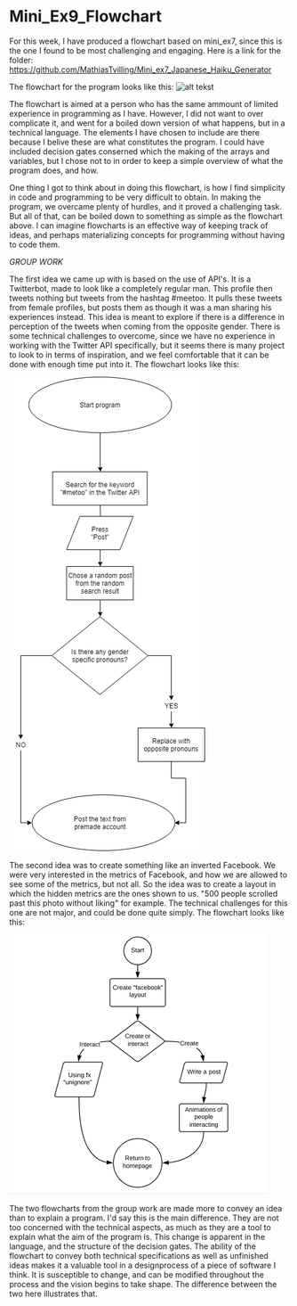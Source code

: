 # Mini_Ex9_Flowchart
For this week, I have produced a flowchart based on mini_ex7, since this is the one I found to be most challenging and engaging. Here is a link for the folder: https://github.com/MathiasTvilling/Mini_ex7_Japanese_Haiku_Generator

The flowchart for the program looks like this:
![alt tekst](https://github.com/MathiasTvilling/Mini_Ex9_Flowchart/blob/master/Sk%C3%A6rmbillede%202018-04-16%20kl.%2012.27.08.png)

The flowchart is aimed at a person who has the same ammount of limited experience in programming as I have. However, I did not want to over complicate it, and went for a boiled down version of what happens, but in a technical language. The elements I have chosen to include are there because I belive these are what constitutes the program. I could have included decision gates conserned which the making of the arrays and variables, but I chose not to in order to keep a simple overview of what the program does, and how. 

One thing I got to think about in doing this flowchart, is how I find simplicity in code and programming to be very difficult to obtain. In making the program, we overcame plenty of hurdles, and it proved a challenging task. But all of that, can be boiled down to something as simple as the flowchart above. I can imagine flowcharts is an effective way of keeping track of ideas, and perhaps materializing concepts for programming without having to code them. 





_GROUP WORK_

The first idea we came up with is based on the use of API's. It is a Twitterbot, made to look like a completely regular man. This profile then tweets nothing but tweets from the hashtag #meetoo. It pulls these tweets from female profiles, but posts them as though it was a man sharing his experiences instead. This idea is meant to explore if there is a difference in perception of the tweets when coming from the opposite gender. There is some technical challenges to overcome, since we have no experience in working with the Twitter API specifically, but it seems there is many project to look to in terms of inspiration, and we feel comfortable that it can be done with enough time put into it. The flowchart looks like this:


![alt tekst](https://github.com/MathiasTvilling/Mini_Ex9_Flowchart/blob/master/30180342_2026642034016621_278840799_n.png)


The second idea was to create something like an inverted Facebook. We were very interested in the metrics of Facebook, and how we are allowed to see some of the metrics, but not all. So the idea was to create a layout in which the hidden metrics are the ones shown to us. "500 people scrolled past this photo without liking" for example. The technical challenges for this one are not major, and could be done quite simply. The flowchart looks like this:


![alt tekst](https://github.com/MathiasTvilling/Mini_Ex9_Flowchart/blob/master/30184563_1789323101129749_2142557567_n.png)


The two flowcharts from the group work are made more to convey an idea than to explain a program. I'd say this is the main difference. They are not too concerned with the technical aspects, as much as they are a tool to explain what the aim of the program is. This change is apparent in the language, and the structure of the decision gates. The ability of the flowchart to convey both technical specifications as well as unfinished ideas makes it a valuable tool in a designprocess of a piece of software I think. It is susceptible to change, and can be modified throughout the process and the vision begins to take shape. The difference between the two here illustrates that. 
